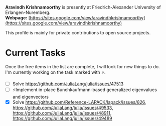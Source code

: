 **Aravindh Krishnamoorthy** is presently at Friedrich-Alexander University of Erlangen-Nuremberg.\
**Webpage:** [https://sites.google.com/view/aravindhkrishnamoorthy](https://sites.google.com/view/aravindhkrishnamoorthy)

This profile is mainly for private contributions to open source projects.

# Current Tasks
Once the free items in the list are complete, I will look for new things to do. I'm currently working on the task marked with ⚡.

- [ ] Solve https://github.com/JuliaLang/julia/issues/47513
- [ ] ⚡Implement in-place Bunchkaufmann-based generalized eigenvalues and eigenvectors
- [X] Solve https://github.com/Reference-LAPACK/lapack/issues/826, https://github.com/JuliaLang/julia/issues/49533, https://github.com/JuliaLang/julia/issues/48911, https://github.com/JuliaLang/julia/issues/49489
